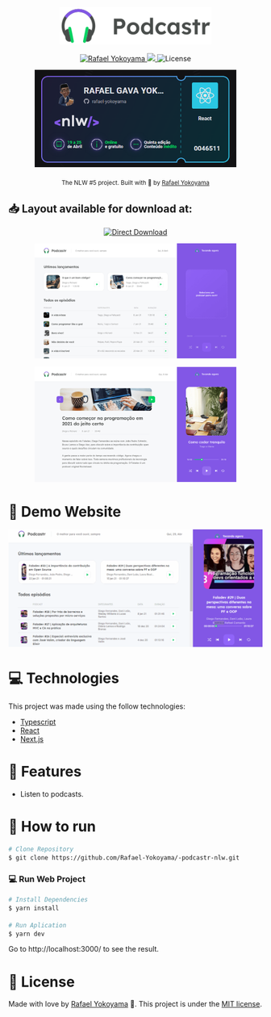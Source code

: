 <p align="center">
   <img src="https://github.com/Rafael-Yokoyama/-podcastr-nlw/blob/main/public/logo.svg" alt="Podcastr" width="300"/>
</p>



<p align="center">	
   <a href="https://www.linkedin.com/in/rafael-yokoyama/">
      <img alt="Rafael Yokoyama" src="https://img.shields.io/badge/-RafaelYokoyama-5965e0?style=flat&logo=Linkedin&logoColor=white" />
   </a>

  <a aria-label="Completed" href="https://nextlevelweek.com/episodios/react/1/edicao/5">
    <img src="https://img.shields.io/badge/Podcastr-NLW 5-5965e0?logo=data:image/png;base64,iVBORw0KGgoAAAANSUhEUgAAABAAAAAQCAMAAAAoLQ9TAAAALVBMVEVHcExxWsF0XMJzXMJxWcFsUsD///9jRrzY0u6Xh9Gsn9n39fyMecy0qd2bjNJWBT0WAAAABHRSTlMA2Do606wF2QAAAGlJREFUGJVdj1cWwCAIBLEsRU3uf9xobDH8+GZwUYi8i6ucJwrxKE+7D0G9Q4vlYqtmCSjndr4CgCgzlyFgfKfKCVO0LrPKjmiqMxGXkJwNnXskqWG+1oSM+BSwD8f29YLNjvx/OQrn+g99oQSoNmt3PgAAAABJRU5ErkJggg=="></img>
  </a>
  
  <img alt="License" src="https://img.shields.io/badge/license-MIT-5965e0">

</p>
<p align="center">
   <img src="https://github.com/Rafael-Yokoyama/-podcastr-nlw/blob/main/.github/screenshots.PNG" alt="-nlw" width="400"/>
</p>





<div align="center">
  <sub>The NLW #5 project. Built with 💜  by
    <a href="https://github.com/Rafael-Yokoyama">Rafael Yokoyama</a>
   
      
  
  </sub>
</div>


<h2 align="left"> 📥 Layout available for download at: </h2>
<p align="center">
    <a title="Download .fig Web" href="https://www.figma.com/file/8YUFtslOXp3Lu9BFLugaBQ/Podcastr-(Copy)?node-id=160%3A2908">
        <img alt="Direct Download" src="https://img.shields.io/badge/Download Web-black?style=flat-square&logo=figma&logoColor=blue" width="200px" />
    </a>
   
</p>



<p align="center">
   <img src="./.github/screenshot-1.png" width="400px">

</p>

<p align="center">
  <img src="./.github/screenshot-2.png" width="400px">

</p>




# :eyes: Demo Website
 <img src="https://github.com/Rafael-Yokoyama/-podcastr-nlw/blob/main/.github/screenshots.gif">

# :computer: Technologies
This project was made using the follow technologies:

* [Typescript](https://www.typescriptlang.org/)      
* [React](https://reactjs.org/)      
* [Next.js](https://nextjs.org/)      
     

# :rocket: Features

* Listen to podcasts.

# :construction_worker: How to run
```bash
# Clone Repository
$ git clone https://github.com/Rafael-Yokoyama/-podcastr-nlw.git
```

### 💻 Run Web Project

```bash
# Install Dependencies
$ yarn install 

# Run Aplication
$ yarn dev
```
Go to http://localhost:3000/ to see the result.



# :closed_book: License



Made with love by [Rafael Yokoyama](https://github.com/Rafael-Yokoyama) 🚀.
This project is under the [MIT license](./LICENSE).



